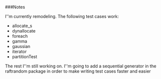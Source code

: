 ###Notes

I''m currently remodeling.  The following test cases work:
* allocate\_s
* dynallocate
* foreach
* gamma
* gaussian
* iterator
* partitionTest

The rest I''m still working on.  I''m going to add a 
sequential generator in the raftrandom package in order
to make writing test cases faster and easier
